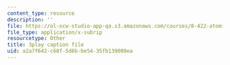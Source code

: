```yaml
---
content_type: resource
description: ''
file: https://ol-ocw-studio-app-qa.s3.amazonaws.com/courses/8-422-atomic-and-optical-physics-ii-spring-2013/a2a7f642c68f5d6bbe5435fb139009ea_k0X7iSaPM38.vtt
file_type: application/x-subrip
resourcetype: Other
title: 3play caption file
uid: a2a7f642-c68f-5d6b-be54-35fb139009ea
---
```

